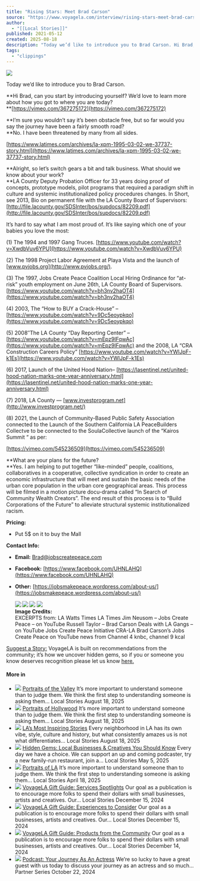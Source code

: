 ```yaml
---
title: "Rising Stars: Meet Brad Carson"
source: "https://www.voyagela.com/interview/rising-stars-meet-brad-carson-south-la/"
author:
  - "[[Local Stories]]"
published: 2021-05-12
created: 2025-08-18
description: "Today we’d like to introduce you to Brad Carson. Hi Brad, can you start by introducing yourself? We’d love to learn more about how you got to where you are today? https://vimeo.com/367275172 I’m sure you wouldn’t say it’s been obstacle free, but so far would you say the journey have been a fairly smooth road? […]"
tags:
  - "clippings"
---
```

![](https://cdn.voyagela.com/wp-content/uploads/2021/05/c-PersonalBradCarson__4E3AF24D02114974B0BFCEA10550E32E_1618938895621-e1620383840102.jpg)

Today we’d like to introduce you to Brad Carson.

**Hi Brad, can you start by introducing yourself? We’d love to learn more about how you got to where you are today?  
**[https://vimeo.com/367275172](https://vimeo.com/367275172)

**I’m sure you wouldn’t say it’s been obstacle free, but so far would you say the journey have been a fairly smooth road?  
**No. I have been threatened by many from all sides.

[https://www.latimes.com/archives/la-xpm-1995-03-02-we-37737-story.html](https://www.latimes.com/archives/la-xpm-1995-03-02-we-37737-story.html)

**Alright, so let’s switch gears a bit and talk business. What should we know about your work?  
**LA County Deputy Probation Officer for 33 years doing proof of concepts, prototype models, pilot programs that required a paradigm shift in culture and systemic institutionalized policy procedures changes. In Short, see 2013, Bio on permanent file with the LA County Board of Supervisors: [http://file.lacounty.gov/SDSInter/bos/supdocs/82209.pdf](http://file.lacounty.gov/SDSInter/bos/supdocs/82209.pdf)

It’s hard to say what I am most proud of. It’s like saying which one of your babies you love the most:

(1) The 1994 and 1997 Gang Truces. [https://www.youtube.com/watch?v=XwdbVuv6YPU](https://www.youtube.com/watch?v=XwdbVuv6YPU)

(2) The 1998 Project Labor Agreement at Playa Vista and the launch of [www.pvjobs.org](http://www.pvjobs.org/).

(3) The 1997, Jobs Create Peace Coalition Local Hiring Ordinance for “at-risk” youth employment on June 26th, LA County Board of Supervisors. [https://www.youtube.com/watch?v=bh3nv2haOT4](https://www.youtube.com/watch?v=bh3nv2haOT4)

(4) 2003, The “How to BUY a Crack-House” – [https://www.youtube.com/watch?v=9Dc5eoypkqo](https://www.youtube.com/watch?v=9Dc5eoypkqo)

(5) 2008″The LA County “Day Reporting Center” – [https://www.youtube.com/watch?v=mEpz9IFqwAc](https://www.youtube.com/watch?v=mEpz9IFqwAc) and the 2008, LA “CRA Construction Careers Policy” [https://www.youtube.com/watch?v=YWlJpF-k1Es](https://www.youtube.com/watch?v=YWlJpF-k1Es)

(6) 2017, Launch of the United Hood Nation– [https://lasentinel.net/united-hood-nation-marks-one-year-anniversary.html](https://lasentinel.net/united-hood-nation-marks-one-year-anniversary.html)

(7) 2018, LA County — [www.investprogram.net](http://www.investprogram.net/)

(8) 2021, the Launch of Community-Based Public Safety Association connected to the Launch of the Southern California LA PeaceBuilders Collectve to be connected to the SoulaCollective launch of the “Kairos Summit “ as per:

[https://vimeo.com/545236509](https://vimeo.com/545236509)

**What are your plans for the future?  
**Yes. I am helping to put together “like-minded” people, coalitions, collaboratives in a cooperative, collective syndication in order to create an economic infrastructure that will meet and sustain the basic needs of the urban core population in the urban core geographical areas. This process will be filmed in a motion picture docu-drama called “In Search of Community Wealth Creators”. The end result of this process is to “Build Corporations of the Future” to alleviate structural systemic institutionalized racism.

**Pricing:**

- Put 5$ on it to buy the Mall

**Contact Info:**

- **Email:** Brad@jobscreatepeace.com
- **Facebook:** [https://www.facebook.com/UHNLAHQ](https://www.facebook.com/UHNLAHQ)
- **Other:** [https://jobsmakepeace.wordpress.com/about-us/](https://jobsmakepeace.wordpress.com/about-us/)

   **![](https://voyagela.com/wp-content/uploads/2021/05/c-BradCarson__48C116EF258344188353A79125F9259E_1618940740145-e1620230461648.jpeg) ![](https://voyagela.com/wp-content/uploads/2021/05/c-BradCarson__3F2224A0943E46499718FC7A67867220_1618940740144.jpeg) ![](https://voyagela.com/wp-content/uploads/2021/05/c-BradCarson__31A626C443EF424F8EF0C85E18759529_1618940740142-e1620230449150.jpeg) ![](https://voyagela.com/wp-content/uploads/2021/05/c-BradCarson__00047CE31C8F49C890B43507CE2332F4_1618940740143-e1620230455679.jpeg)  
Image Credits:**  
EXCERPTS from: LA Watts Times LA Times Jim Neusom – Jobs Create Peace – on YouTube Russell Taylor – Brad Carson Deals with LA Gangs – on YouTube Jobs Create Peace Initiative CRA-LA Brad Carson’s Jobs Create Peace on YouTube news from Channel 4 knbc, channel 9 kcal

[Suggest a Story:](https://voyageinterviewinvites.com/la/recommendations) VoyageLA is built on recommendations from the community; it’s how we uncover hidden gems, so if you or someone you know deserves recognition please let us know [here.](https://voyageinterviewinvites.com/la/recommendations)

#### More in

- [![](https://cdn.voyagela.com/wp-content/uploads/2025/04/Valley-min-3-450x270.jpg)](https://voyagela.com/2025/08/18/portraits-of-the-valley/ "Portraits of the Valley")
	[Portraits of the Valley](https://voyagela.com/2025/08/18/portraits-of-the-valley/)
	It’s more important to understand someone than to judge them. We think the first step to understanding someone is asking them...
	Local Stories August 18, 2025
- [![](https://cdn.voyagela.com/wp-content/uploads/2025/04/Hollywood-min-3-450x270.jpg)](https://voyagela.com/2025/08/18/portraits-of-hollywood/ "Portraits of Hollywood")
	[Portraits of Hollywood](https://voyagela.com/2025/08/18/portraits-of-hollywood/)
	It’s more important to understand someone than to judge them. We think the first step to understanding someone is asking them...
	Local Stories August 18, 2025
- [![](https://voyagela.com/wp-content/uploads/2025/08/VoyageLA-INSP-main-cover-1-450x270.jpg)](https://voyagela.com/2025/08/18/las-most-inspiring-stories/ "LA’s Most Inspiring Stories")
	[LA’s Most Inspiring Stories](https://voyagela.com/2025/08/18/las-most-inspiring-stories/)
	Every neighborhood in LA has its own vibe, style, culture and history, but what consistently amazes us is not what differentiates...
	Local Stories August 18, 2025
- [![](https://cdn.voyagela.com/wp-content/uploads/2025/02/VoyageLA-HG-main-cover-min-450x270.jpg)](https://voyagela.com/2025/05/05/hidden-gems-local-businesses-creatives-you-should-know/ "Hidden Gems: Local Businesses & Creatives You Should Know")
	[Hidden Gems: Local Businesses & Creatives You Should Know](https://voyagela.com/2025/05/05/hidden-gems-local-businesses-creatives-you-should-know/)
	Every day we have a choice. We can support an up and coming podcaster, try a new family-run restaurant, join a...
	Local Stories May 5, 2025
- [![](https://cdn.voyagela.com/wp-content/uploads/2024/10/VoyageLA-Portraits-min-450x270.jpg)](https://voyagela.com/2025/04/18/portraits-of-la/ "Portraits of LA")
	[Portraits of LA](https://voyagela.com/2025/04/18/portraits-of-la/)
	It’s more important to understand someone than to judge them. We think the first step to understanding someone is asking them...
	Local Stories April 18, 2025
- [![](https://cdn.voyagela.com/wp-content/uploads/2024/12/c-1733108083474__FusionPilatesShootReformerScapGlide2March242023pilatesonrobertson_1733108112948-450x270.jpg)](https://voyagela.com/2024/12/15/gift-guide-service/ "VoyageLA Gift Guide: Services Spotlights")
	[VoyageLA Gift Guide: Services Spotlights](https://voyagela.com/2024/12/15/gift-guide-service/)
	Our goal as a publication is to encourage more folks to spend their dollars with small businesses, artists and creatives. Our...
	Local Stories December 15, 2024
- [![](https://cdn.voyagela.com/wp-content/uploads/2024/12/c-CONNIECOSTA__2021051718493901_1732207863972-1-450x270.jpeg)](https://voyagela.com/2024/12/15/gift-guide-experience/ "VoyageLA Gift Guide: Experiences to Consider")
	[VoyageLA Gift Guide: Experiences to Consider](https://voyagela.com/2024/12/15/gift-guide-experience/)
	Our goal as a publication is to encourage more folks to spend their dollars with small businesses, artists and creatives. Our...
	Local Stories December 15, 2024
- [![](https://cdn.voyagela.com/wp-content/uploads/2024/12/c-1732071626152__Banner2_1732071661918-450x270.jpg)](https://voyagela.com/2024/12/14/gift-guide-product/ "VoyageLA Gift Guide: Products from the Community")
	[VoyageLA Gift Guide: Products from the Community](https://voyagela.com/2024/12/14/gift-guide-product/)
	Our goal as a publication is to encourage more folks to spend their dollars with small businesses, artists and creatives. Our...
	Local Stories December 14, 2024
- [![](https://cdn.voyagela.com/wp-content/uploads/2024/10/VoyageLA-PCover-63-450x270.jpg)](https://voyagela.com/2024/10/22/podcast-your-journey-as-an-actress/ "Podcast: Your Journey As An Actress")
	[Podcast: Your Journey As An Actress](https://voyagela.com/2024/10/22/podcast-your-journey-as-an-actress/)
	We’re so lucky to have a great guest with us today to discuss your journey as an actress and so much...
	Partner Series October 22, 2024